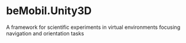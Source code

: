 # beMobil.Unity3D
A framework for scientific experiments in virtual environments focusing navigation and orientation tasks
